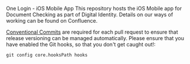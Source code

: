 One Login - iOS Mobile App
This repository hosts the iOS Mobile app for Document Checking as part of Digital Identity. Details on our ways of working can be found on Confluence.

[Conventional Commits](https://www.conventionalcommits.org/en/v1.0.0/) are required for each pull request to ensure that release versioning can be managed automatically.
Please ensure that you have enabled the Git hooks, so that you don't get caught out!:
```
git config core.hooksPath hooks
```
